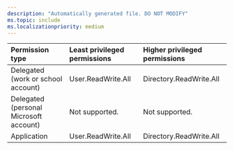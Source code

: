 ```yaml
---
description: "Automatically generated file. DO NOT MODIFY"
ms.topic: include
ms.localizationpriority: medium
---
```


|Permission type|Least privileged permissions|Higher privileged permissions|
|:---|:---|:---|
|Delegated (work or school account)|User.ReadWrite.All|Directory.ReadWrite.All|
|Delegated (personal Microsoft account)|Not supported.|Not supported.|
|Application|User.ReadWrite.All|Directory.ReadWrite.All|

